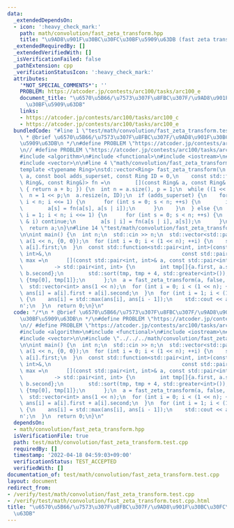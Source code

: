 ```yaml
---
data:
  _extendedDependsOn:
  - icon: ':heavy_check_mark:'
    path: math/convolution/fast_zeta_transform.hpp
    title: "\u9AD8\u901F\u30BC\u30FC\u30BF\u5909\u63DB (fast zeta transform)"
  _extendedRequiredBy: []
  _extendedVerifiedWith: []
  _isVerificationFailed: false
  _pathExtension: cpp
  _verificationStatusIcon: ':heavy_check_mark:'
  attributes:
    '*NOT_SPECIAL_COMMENTS*': ''
    PROBLEM: https://atcoder.jp/contests/arc100/tasks/arc100_e
    document_title: "\u6570\u5B66/\u7573\u307F\u8FBC\u307F/\u9AD8\u901F\u30BC\u30FC\
      \u30BF\u5909\u63DB"
    links:
    - https://atcoder.jp/contests/arc100/tasks/arc100_c
    - https://atcoder.jp/contests/arc100/tasks/arc100_e
  bundledCode: "#line 1 \"test/math/convolution/fast_zeta_transform.test.cpp\"\n/*\n\
    \ * @brief \u6570\u5B66/\u7573\u307F\u8FBC\u307F/\u9AD8\u901F\u30BC\u30FC\u30BF\
    \u5909\u63DB\n */\n#define PROBLEM \"https://atcoder.jp/contests/arc100/tasks/arc100_e\"\
    \n// #define PROBLEM \"https://atcoder.jp/contests/arc100/tasks/arc100_c\"\n\n\
    #include <algorithm>\n#include <functional>\n#include <iostream>\n#include <utility>\n\
    #include <vector>\n\n#line 4 \"math/convolution/fast_zeta_transform.hpp\"\n\n\
    template <typename Ring>\nstd::vector<Ring> fast_zeta_transform(\n    std::vector<Ring>\
    \ a, const bool adds_superset, const Ring ID = 0,\n    const std::function<Ring(const\
    \ Ring&, const Ring&)> fn =\n        [](const Ring& a, const Ring& b) -> Ring\
    \ { return a + b; }) {\n  int n = a.size(), p = 1;\n  while ((1 << p) < n) ++p;\n\
    \  n = 1 << p;\n  a.resize(n, ID);\n  if (adds_superset) {\n    for (int i = 1;\
    \ i < n; i <<= 1) {\n      for (int s = 0; s < n; ++s) {\n        if (s & i) continue;\n\
    \        a[s] = fn(a[s], a[s | i]);\n      }\n    }\n  } else {\n    for (int\
    \ i = 1; i < n; i <<= 1) {\n      for (int s = 0; s < n; ++s) {\n        if (s\
    \ & i) continue;\n        a[s | i] = fn(a[s | i], a[s]);\n      }\n    }\n  }\n\
    \  return a;\n}\n#line 14 \"test/math/convolution/fast_zeta_transform.test.cpp\"\
    \n\nint main() {\n  int n;\n  std::cin >> n;\n  std::vector<std::pair<int, int>>\
    \ a(1 << n, {0, 0});\n  for (int i = 0; i < (1 << n); ++i) {\n    std::cin >>\
    \ a[i].first;\n  }\n  const std::function<std::pair<int, int>(const std::pair<int,\
    \ int>&,\n                                          const std::pair<int, int>&)>\
    \ max =\n      [](const std::pair<int, int>& a, const std::pair<int, int>& b)\n\
    \          -> std::pair<int, int> {\n        int tmp[]{a.first, a.second, b.first,\
    \ b.second};\n        std::sort(tmp, tmp + 4, std::greater<int>());\n        return\
    \ {tmp[0], tmp[1]};\n      };\n  a = fast_zeta_transform(a, false, {0, 0}, max);\n\
    \  std::vector<int> ans(1 << n);\n  for (int i = 0; i < (1 << n); ++i) {\n   \
    \ ans[i] = a[i].first + a[i].second;\n  }\n  for (int i = 1; i < (1 << n); ++i)\
    \ {\n    ans[i] = std::max(ans[i], ans[i - 1]);\n    std::cout << ans[i] << '\\\
    n';\n  }\n  return 0;\n}\n"
  code: "/*\n * @brief \u6570\u5B66/\u7573\u307F\u8FBC\u307F/\u9AD8\u901F\u30BC\u30FC\
    \u30BF\u5909\u63DB\n */\n#define PROBLEM \"https://atcoder.jp/contests/arc100/tasks/arc100_e\"\
    \n// #define PROBLEM \"https://atcoder.jp/contests/arc100/tasks/arc100_c\"\n\n\
    #include <algorithm>\n#include <functional>\n#include <iostream>\n#include <utility>\n\
    #include <vector>\n\n#include \"../../../math/convolution/fast_zeta_transform.hpp\"\
    \n\nint main() {\n  int n;\n  std::cin >> n;\n  std::vector<std::pair<int, int>>\
    \ a(1 << n, {0, 0});\n  for (int i = 0; i < (1 << n); ++i) {\n    std::cin >>\
    \ a[i].first;\n  }\n  const std::function<std::pair<int, int>(const std::pair<int,\
    \ int>&,\n                                          const std::pair<int, int>&)>\
    \ max =\n      [](const std::pair<int, int>& a, const std::pair<int, int>& b)\n\
    \          -> std::pair<int, int> {\n        int tmp[]{a.first, a.second, b.first,\
    \ b.second};\n        std::sort(tmp, tmp + 4, std::greater<int>());\n        return\
    \ {tmp[0], tmp[1]};\n      };\n  a = fast_zeta_transform(a, false, {0, 0}, max);\n\
    \  std::vector<int> ans(1 << n);\n  for (int i = 0; i < (1 << n); ++i) {\n   \
    \ ans[i] = a[i].first + a[i].second;\n  }\n  for (int i = 1; i < (1 << n); ++i)\
    \ {\n    ans[i] = std::max(ans[i], ans[i - 1]);\n    std::cout << ans[i] << '\\\
    n';\n  }\n  return 0;\n}\n"
  dependsOn:
  - math/convolution/fast_zeta_transform.hpp
  isVerificationFile: true
  path: test/math/convolution/fast_zeta_transform.test.cpp
  requiredBy: []
  timestamp: '2022-04-18 04:59:03+09:00'
  verificationStatus: TEST_ACCEPTED
  verifiedWith: []
documentation_of: test/math/convolution/fast_zeta_transform.test.cpp
layout: document
redirect_from:
- /verify/test/math/convolution/fast_zeta_transform.test.cpp
- /verify/test/math/convolution/fast_zeta_transform.test.cpp.html
title: "\u6570\u5B66/\u7573\u307F\u8FBC\u307F/\u9AD8\u901F\u30BC\u30FC\u30BF\u5909\
  \u63DB"
---
```

